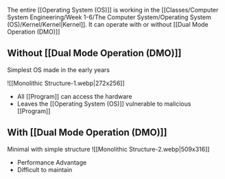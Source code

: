 The entire [[Operating System (OS)]] is working in the [[Classes/Computer System Engineering/Week 1-6/The Computer System/Operating System (OS)/Kernel/Kernel|Kernel]]. It can operate with or without [[Dual Mode Operation (DMO)]]

## Without [[Dual Mode Operation (DMO)]]
Simplest OS made in the early years

![[Monolithic Structure-1.webp|272x256]]

- All [[Program]] can access the hardware
- Leaves the [[Operating System (OS)]] vulnerable to malicious [[Program]]

## With [[Dual Mode Operation (DMO)]]
Minimal with simple structure
![[Monolithic Structure-2.webp|509x316]]

- Performance Advantage
- Difficult to maintain